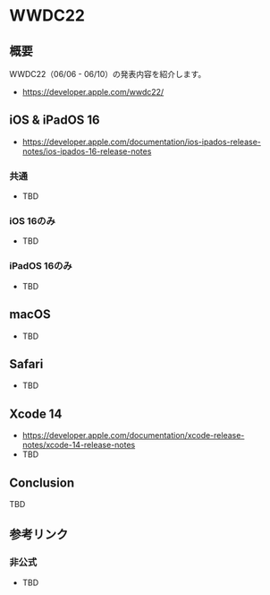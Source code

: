 # WWDC22

## 概要

WWDC22（06/06 - 06/10）の発表内容を紹介します。

- https://developer.apple.com/wwdc22/

## iOS & iPadOS 16

- https://developer.apple.com/documentation/ios-ipados-release-notes/ios-ipados-16-release-notes

### 共通

- TBD

### iOS 16のみ

- TBD

### iPadOS 16のみ

- TBD

## macOS 

- TBD

## Safari

- TBD

## Xcode 14

- https://developer.apple.com/documentation/xcode-release-notes/xcode-14-release-notes
- TBD

## Conclusion

TBD

## 参考リンク

### 非公式

- TBD
